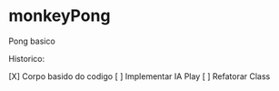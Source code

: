 # monkeyPong

   Pong basico


Historico:

   [X] Corpo basido do codigo
   [ ] Implementar IA Play
   [ ] Refatorar Class